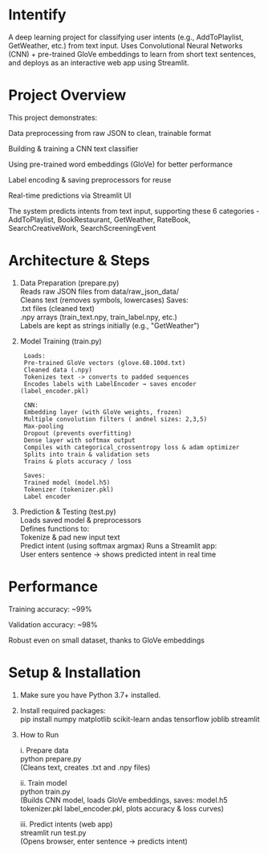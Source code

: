 # Intentify

A deep learning project for classifying user intents (e.g., AddToPlaylist, GetWeather, etc.) from text input. Uses Convolutional Neural Networks (CNN) + pre-trained GloVe embeddings to learn from short text sentences, and deploys as an interactive web app using Streamlit.

# Project Overview

This project demonstrates:

Data preprocessing from raw JSON to clean, trainable format

Building & training a CNN text classifier

Using pre-trained word embeddings (GloVe) for better performance

Label encoding & saving preprocessors for reuse

Real-time predictions via Streamlit UI

The system predicts intents from text input, supporting these 6 categories - AddToPlaylist, BookRestaurant, GetWeather, RateBook, SearchCreativeWork, SearchScreeningEvent

# Architecture & Steps

1. Data Preparation (prepare.py)  
Reads raw JSON files from data/raw_json_data/  
Cleans text (removes symbols, lowercases)
Saves:  
.txt files (cleaned text)  
.npy arrays (train_text.npy, train_label.npy, etc.)  
Labels are kept as strings initially (e.g., "GetWeather")

3. Model Training (train.py)
   
        Loads:  
        Pre-trained GloVe vectors (glove.6B.100d.txt)  
        Cleaned data (.npy)  
        Tokenizes text -> converts to padded sequences  
        Encodes labels with LabelEncoder → saves encoder (label_encoder.pkl)
        
        CNN:  
        Embedding layer (with GloVe weights, frozen)  
        Multiple convolution filters ( andnel sizes: 2,3,5)  
        Max-pooling  
        Dropout (prevents overfitting)  
        Dense layer with softmax output  
        Compiles with categorical_crossentropy loss & adam optimizer  
        Splits into train & validation sets  
        Trains & plots accuracy / loss
        
        Saves:  
        Trained model (model.h5)  
        Tokenizer (tokenizer.pkl)  
        Label encoder

3. Prediction & Testing (test.py)  
Loads saved model & preprocessors  
Defines functions to:  
Tokenize & pad new input text  
Predict intent (using softmax argmax) 
Runs a Streamlit app:  
User enters sentence → shows predicted intent in real time

# Performance

Training accuracy: ~99%

Validation accuracy: ~98%

Robust even on small dataset, thanks to GloVe embeddings

# Setup & Installation

1. Make sure you have Python 3.7+ installed.

2. Install required packages:  
pip install numpy matplotlib scikit-learn  andas tensorflow joblib streamlit

3. How to Run

    i. Prepare data  
    python prepare.py  
    (Cleans text, creates .txt and .npy files)
    
    ii. Train model  
    python train.py  
    (Builds CNN model, loads GloVe embeddings, saves: model.h5 tokenizer.pkl label_encoder.pkl, plots accuracy & loss curves)
    
    iii. Predict intents (web app)  
    streamlit run test.py  
    (Opens browser, enter sentence -> predicts intent)
